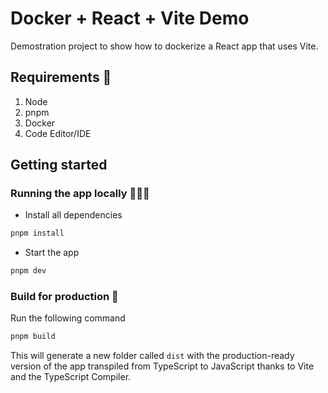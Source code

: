 # Docker + React + Vite Demo

Demostration project to show how to dockerize a React app that uses Vite.

## Requirements 🛑

1. Node
2. pnpm 
3. Docker
4. Code Editor/IDE

## Getting started

### Running the app locally 👨🏻‍💻

- Install all dependencies

```bash
pnpm install
```

- Start the app

```bash
pnpm dev
```

### Build for production 🚀

Run the following command

```bash
pnpm build
```

This will generate a new folder called `dist` with the production-ready version of the app transpiled from TypeScript to JavaScript thanks to Vite and the TypeScript Compiler.
